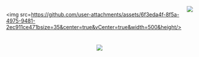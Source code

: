 <img align="right" src="https://visitor-badge.laobi.icu/badge?page_id=KosanKur.KosanKur" />


<img src=https://github.com/user-attachments/assets/6f3eda4f-8f5a-4975-9481-2ec911ce471bsize=35&center=true&vCenter=true&width=500&height/>
<h1 align="center">
    <img src="https://readme-typing-svg.herokuapp.com/?font=Righteous&size=35&center=true&vCenter=true&width=500&height=70&duration=4000&lines=Hi+There!+👋;+Ich+Bin+Kosan+Kurschid!;" />
</h1>
